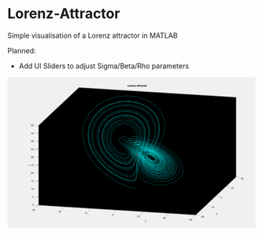 # Lorenz-Attractor
Simple visualisation of a Lorenz attractor in MATLAB

Planned:
 - Add UI Sliders to adjust Sigma/Beta/Rho parameters

![Lorenz](https://github.com/CassidyPeter/Lorenz-Attractor/blob/master/Lorenz.png?raw=true)
